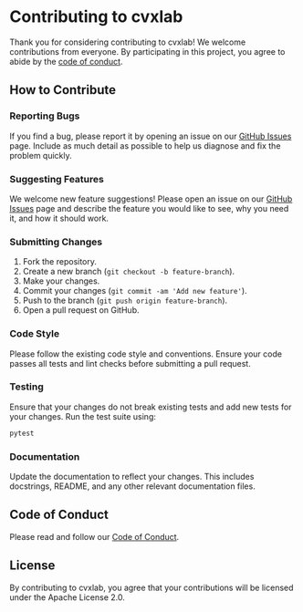 # Contributing to cvxlab

Thank you for considering contributing to cvxlab! We welcome contributions from everyone. By participating in this project, you agree to abide by the [code of conduct](CODE_OF_CONDUCT.md).

## How to Contribute

### Reporting Bugs
If you find a bug, please report it by opening an issue on our [GitHub Issues](https://github.com/your-repo/pyesm/issues) page. Include as much detail as possible to help us diagnose and fix the problem quickly.

### Suggesting Features
We welcome new feature suggestions! Please open an issue on our [GitHub Issues](https://github.com/your-repo/pyesm/issues) page and describe the feature you would like to see, why you need it, and how it should work.

### Submitting Changes
1. Fork the repository.
2. Create a new branch (`git checkout -b feature-branch`).
3. Make your changes.
4. Commit your changes (`git commit -am 'Add new feature'`).
5. Push to the branch (`git push origin feature-branch`).
6. Open a pull request on GitHub.

### Code Style
Please follow the existing code style and conventions. Ensure your code passes all tests and lint checks before submitting a pull request.

### Testing
Ensure that your changes do not break existing tests and add new tests for your changes. Run the test suite using:
```bash
pytest
```

### Documentation
Update the documentation to reflect your changes. This includes docstrings, README, and any other relevant documentation files.

## Code of Conduct
Please read and follow our [Code of Conduct](CODE_OF_CONDUCT.md).

## License
By contributing to cvxlab, you agree that your contributions will be licensed under the Apache License 2.0.
